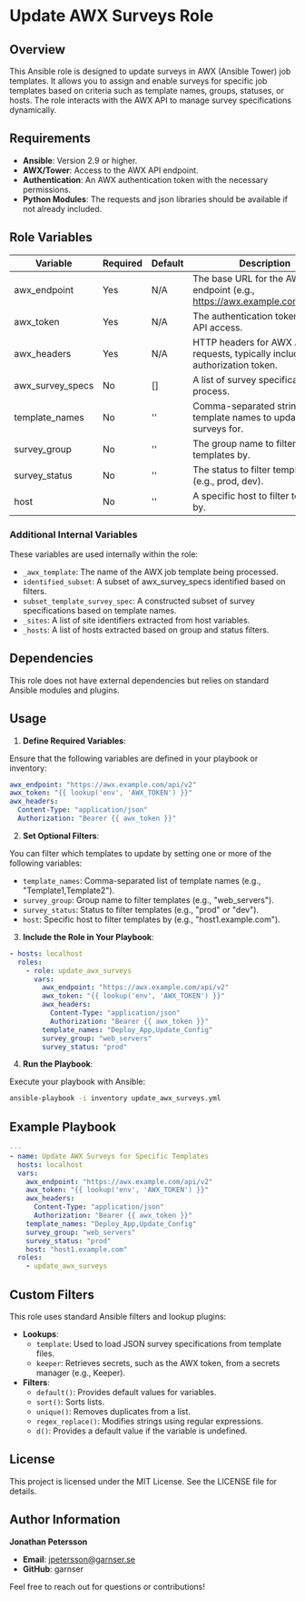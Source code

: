 # Update AWX Surveys Role
## Overview
This Ansible role is designed to update surveys in AWX (Ansible Tower) job templates. It allows you to assign and enable surveys for specific job templates based on criteria such as template names, groups, statuses, or hosts. The role interacts with the AWX API to manage survey specifications dynamically.

## Requirements
- **Ansible**: Version 2.9 or higher.
- **AWX/Tower**: Access to the AWX API endpoint.
- **Authentication**: An AWX authentication token with the necessary permissions.
- **Python Modules**: The requests and json libraries should be available if not already included.

## Role Variables
| Variable | Required | Default | Description |
|----|----|----|----|
| awx_endpoint | Yes | N/A | The base URL for the AWX API endpoint (e.g., https://awx.example.com/api/v2). |
| awx_token | Yes | N/A | The authentication token for AWX API access. |
| awx_headers | Yes | N/A | HTTP headers for AWX API requests, typically including the authorization token. |
| awx_survey_specs| No | [] | A list of survey specifications to process. |
| template_names | No | '' | Comma-separated string of template names to update surveys for. |
| survey_group | No | '' | The group name to filter templates by. |
| survey_status | No | '' | The status to filter templates by (e.g., prod, dev). |
| host | No | '' | A specific host to filter templates by. |

### Additional Internal Variables
These variables are used internally within the role:

- `_awx_template`: The name of the AWX job template being processed.
- `identified_subset`: A subset of awx_survey_specs identified based on filters.
- `subset_template_survey_spec`: A constructed subset of survey specifications based on template names.
- `_sites`: A list of site identifiers extracted from host variables.
- `_hosts`: A list of hosts extracted based on group and status filters.

## Dependencies
This role does not have external dependencies but relies on standard Ansible modules and plugins.

## Usage
1. **Define Required Variables**:

Ensure that the following variables are defined in your playbook or inventory:

```yaml
awx_endpoint: "https://awx.example.com/api/v2"
awx_token: "{{ lookup('env', 'AWX_TOKEN') }}"
awx_headers:
  Content-Type: "application/json"
  Authorization: "Bearer {{ awx_token }}"
```

2. **Set Optional Filters**:

You can filter which templates to update by setting one or more of the following variables:

- `template_names`: Comma-separated list of template names (e.g., "Template1,Template2").
- `survey_group`: Group name to filter templates (e.g., "web_servers").
- `survey_status`: Status to filter templates (e.g., "prod" or "dev").
- `host`: Specific host to filter templates by (e.g., "host1.example.com").

3. **Include the Role in Your Playbook**:

```yaml
- hosts: localhost
  roles:
    - role: update_awx_surveys
      vars:
        awx_endpoint: "https://awx.example.com/api/v2"
        awx_token: "{{ lookup('env', 'AWX_TOKEN') }}"
        awx_headers:
          Content-Type: "application/json"
          Authorization: "Bearer {{ awx_token }}"
        template_names: "Deploy_App,Update_Config"
        survey_group: "web_servers"
        survey_status: "prod"
```

4. **Run the Playbook**:

Execute your playbook with Ansible:

```bash
ansible-playbook -i inventory update_awx_surveys.yml
```

## Example Playbook
```yaml
---
- name: Update AWX Surveys for Specific Templates
  hosts: localhost
  vars:
    awx_endpoint: "https://awx.example.com/api/v2"
    awx_token: "{{ lookup('env', 'AWX_TOKEN') }}"
    awx_headers:
      Content-Type: "application/json"
      Authorization: "Bearer {{ awx_token }}"
    template_names: "Deploy_App,Update_Config"
    survey_group: "web_servers"
    survey_status: "prod"
    host: "host1.example.com"
  roles:
    - update_awx_surveys
```

## Custom Filters
This role uses standard Ansible filters and lookup plugins:

- **Lookups**:
  - `template`: Used to load JSON survey specifications from template files.
  - `keeper`: Retrieves secrets, such as the AWX token, from a secrets manager (e.g., Keeper).
- **Filters**:
  - `default()`: Provides default values for variables.
  - `sort()`: Sorts lists.
  - `unique()`: Removes duplicates from a list.
  - `regex_replace()`: Modifies strings using regular expressions.
  - `d()`: Provides a default value if the variable is undefined.

## License
This project is licensed under the MIT License. See the LICENSE file for details.

## Author Information
**Jonathan Petersson**

- **Email**: jpetersson@garnser.se
- **GitHub**: garnser

Feel free to reach out for questions or contributions!

